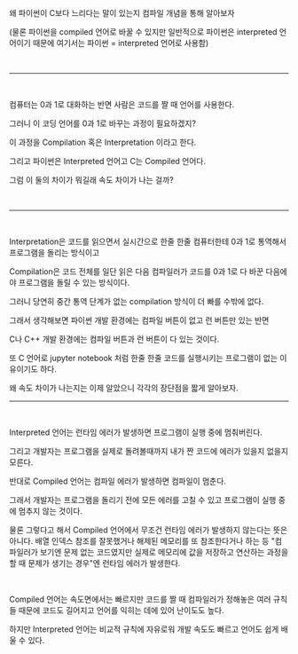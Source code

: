 왜 파이썬이 C보다 느리다는 말이 있는지 컴파일 개념을 통해 알아보자            

(물론 파이썬을 compiled 언어로 바꿀 수 있지만 일반적으로 파이썬은 interpreted 언어이기 때문에 여기서는 파이썬 = interpreted 언어로 사용함)          

​                               

------------------

​                       

컴퓨터는 0과 1로 대화하는 반면 사람은 코드를 짤 때 언어를 사용한다.          

그러니 이 코딩 언어를 0과 1로 바꾸는 과정이 필요하겠지?         

이 과정을 Compilation 혹은 Interpretation 이라고 한다.           

그리고 파이썬은 Interpreted 언어고 C는 Compiled 언어다.        

그럼 이 둘의 차이가 뭐길래 속도 차이가 나는 걸까?            

​           

--------------------------------

​              

Interpretation은 코드를 읽으면서 실시간으로 한줄 한줄 컴퓨터한테 0과 1로 통역해서 프로그램을 돌리는 방식이고                           

Compilation은 코드 전체를 일단 읽은 다음 컴파일러가 코드를 0과 1로 다 바꾼 다음에야 프로그램을 돌릴 수 있는 방식이다.        

그러니 당연히 중간 통역 단계가 없는 compilation 방식이 더 빠를 수밖에 없다.       

그래서 생각해보면 파이썬 개발 환경에는 컴파일 버튼이 없고 런 버튼만 있는 반면          

C나 C++ 개발 환경에는 컴파일 버튼과 런 버튼이 다 있는 것이다.         

또 C 언어로 jupyter notebook 처럼 한줄 한줄 코드를 실행시키는 프로그램이 없는 이유이기도 하다.        

왜 속도 차이가 나는지는 이제 알았으니 각각의 장단점을 짧게 알아보자.        



***

​                 

Interpreted 언어는 런타임 에러가 발생하면 프로그램이 실행 중에 멈춰버린다.         

그리고 개발자는 프로그램을 실제로 돌려볼때까지 내가 짠 코드에 에러가 있을지 없을지 모른다.         

반대로 Compiled 언어는 컴파일 에러가 발생하면 컴파일이 멈춘다.        

그래서 개발자는 프로그램을 돌리기 전에 모든 에러를 고칠 수 있고 프로그램이 실행 중에 멈추지 않는 것이다.        

물론 그렇다고 해서 Compiled 언어에서 무조건 런타임 에러가 발생하지 않는다는 뜻은 아니다. 배열 인덱스 참조를 잘못했거나 해제된 메모리를 또 참조한다거나 하는 등 "컴파일러가 보기엔 문제 없는 코드였지만 실제로 메모리에 값을 저장하고 연산하는 과정을 할 때 문제가 생기는 경우"엔 런타임 에러가 발생한다.        

​                

Compiled 언어는 속도면에서는 빠르지만 코드를 짤 때 컴파일러가 정해놓은 여러 규칙들 때문에 코드도 길어지고 언어를 익히는 데에 있어 난이도도 높다.          

하지만 Interpreted 언어는 비교적 규칙에 자유로워 개발 속도도 빠르고 언어도 쉽게 배울 수 있다.         